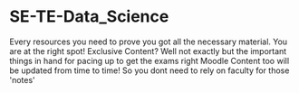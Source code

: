 # SE-TE-Data_Science
 Every resources you need to prove you got all the necessary material. You are at the right spot! Exclusive Content? Well not exactly but the important things in hand for pacing up to get the exams right Moodle Content too will be updated from time to time! So you dont need to rely on faculty for those 'notes'
